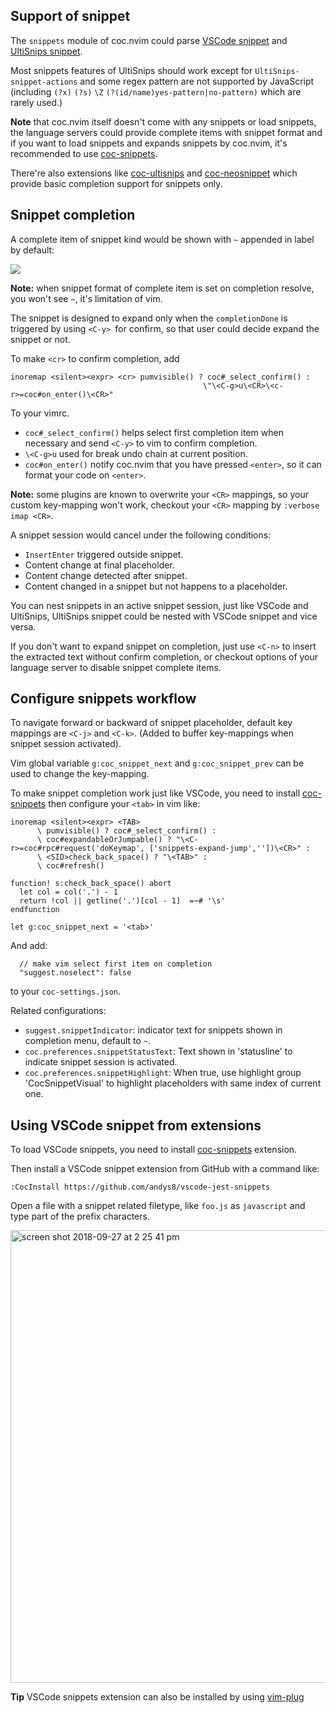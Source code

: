 ## Support of snippet

The `snippets` module of coc.nvim could parse [VSCode snippet](https://code.visualstudio.com/docs/editor/userdefinedsnippets#_snippet-syntax) and [UltiSnips snippet](https://github.com/SirVer/ultisnips/blob/master/doc/UltiSnips.txt).

Most snippets features of UltiSnips should work except for `UltiSnips-snippet-actions` and some regex pattern are not supported by JavaScript (including `(?x)` `(?s)` `\Z` `(?(id/name)yes-pattern|no-pattern)` which are rarely used.)

**Note** that coc.nvim itself doesn't come with any snippets or load snippets, the language servers could provide complete items with snippet format and if you want to load snippets and expands snippets by coc.nvim, it's recommended to use [coc-snippets](https://github.com/neoclide/coc-snippets).

There're also extensions like [coc-ultisnips](https://www.npmjs.com/package/coc-ultisnips) and [coc-neosnippet](https://www.npmjs.com/package/coc-neosnippet) which provide basic completion support for snippets only.

## Snippet completion

A complete item of snippet kind would be shown with `~` appended in label by default:

![](https://user-images.githubusercontent.com/251450/42562999-b4eb9634-852f-11e8-9f61-bab2bc19db3f.png)

**Note:** when snippet format of complete item is set on completion resolve, you won't see `~`, it's limitation of vim.

The snippet is designed to expand only when the `completionDone` is triggered by using `<C-y> `for confirm, so that user could decide expand the snippet or not. 

To make `<cr>` to confirm completion, add

``` vim
inoremap <silent><expr> <cr> pumvisible() ? coc#_select_confirm() : 
                                           \"\<C-g>u\<CR>\<c-r>=coc#on_enter()\<CR>"
```
To your vimrc.

* `coc#_select_confirm()` helps select first completion item when necessary and send `<C-y>` to vim to confirm completion.
* `\<C-g>u` used for break undo chain at current position.
* `coc#on_enter()` notify coc.nvim that you have pressed `<enter>`, so it can format your code on `<enter>`.

**Note:** some plugins are known to overwrite your `<CR>` mappings, so your custom key-mapping won't work, checkout your `<CR>` mapping by `:verbose imap <CR>`. 

A snippet session would cancel under the following conditions:

* `InsertEnter` triggered outside snippet.
* Content change at final placeholder.
* Content change detected after snippet.
* Content changed in a snippet but not happens to a placeholder.

You can nest snippets in an active snippet session, just like VSCode and UltiSnips, UltiSnips snippet could be nested with VSCode snippet and vice versa.

If you don't want to expand snippet on completion, just use `<C-n>` to insert the extracted text without confirm completion, or checkout options of your language server to disable snippet complete items.

## Configure snippets workflow

To navigate forward or backward of snippet placeholder, default key mappings are `<C-j>` and `<C-k>`. (Added to buffer key-mappings when snippet session activated).

Vim global variable `g:coc_snippet_next` and `g:coc_snippet_prev` can be used to change the key-mapping.

To make snippet completion work just like VSCode, you need to install [coc-snippets](https://github.com/neoclide/coc-snippets) then configure your `<tab>` in vim like:

``` vim
inoremap <silent><expr> <TAB>
      \ pumvisible() ? coc#_select_confirm() :
      \ coc#expandableOrJumpable() ? "\<C-r>=coc#rpc#request('doKeymap', ['snippets-expand-jump',''])\<CR>" :
      \ <SID>check_back_space() ? "\<TAB>" :
      \ coc#refresh()

function! s:check_back_space() abort
  let col = col('.') - 1
  return !col || getline('.')[col - 1]  =~# '\s'
endfunction

let g:coc_snippet_next = '<tab>'
```

And add:

``` jsonc
  // make vim select first item on completion
  "suggest.noselect": false
```
to your `coc-settings.json`.

Related configurations:

- `suggest.snippetIndicator`: indicator text for snippets shown in completion menu, default to `~`.
- `coc.preferences.snippetStatusText`: Text shown in 'statusline' to indicate snippet session is activated.
- `coc.preferences.snippetHighlight`: When true, use highlight group 'CocSnippetVisual' to highlight placeholders with same index of current one.

## Using VSCode snippet from extensions

To load VSCode snippets, you need to install [coc-snippets](https://github.com/neoclide/coc-snippets) extension.

Then install a VSCode snippet extension from GitHub with a command like:

```
:CocInstall https://github.com/andys8/vscode-jest-snippets
```

Open a file with a snippet related filetype, like `foo.js` as `javascript` and type part of the prefix characters.

<img width="724" alt="screen shot 2018-09-27 at 2 25 41 pm" src="https://user-images.githubusercontent.com/251450/46127038-edadb280-c261-11e8-8e94-957b6d62c9a9.png">

**Tip** VSCode snippets extension can also be installed by using [vim-plug](https://github.com/junegunn/vim-plug)
